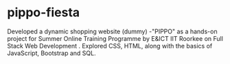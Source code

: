 # pippo-fiesta
Developed a dynamic shopping website (dummy) -"PIPPO" as a hands-on project for Summer Online Training Programme by E&amp;ICT IIT Roorkee on Full Stack Web Development . Explored CSS, HTML, along with the basics of JavaScript, Bootstrap and SQL.
